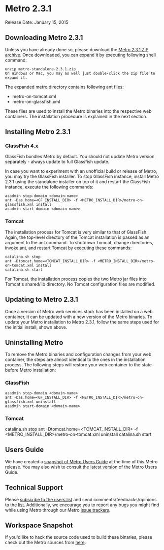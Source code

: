 # Metro 2.3.1

Release Date: January 15, 2015

## Downloading Metro 2.3.1

Unless you have already done so, please download the [Metro 2.3.1 ZIP archive](https://maven.java.net/content/repositories/releases//org/glassfish/metro/metro-standalone/2.3.1/metro-standalone-2.3.1.zip). Once downloaded, you can expand it by executing following shell command:

    unzip metro-standalone-2.3.1.zip
    On Windows or Mac, you may as well just double-click the zip file to expand it.

The expanded metro directory contains following ant files:

* metro-on-tomcat.xml
* metro-on-glassfish.xml

These files are used to install the Metro binaries into the respective web containers. The installation procedure is explained in the next section.

## Installing Metro 2.3.1

### GlassFish 4.x

GlassFish bundles Metro by default. You should not update Metro version separately - always update to full Glassfish update.

In case you want to experiment with an unofficial build or release of Metro, you may try the GlassFish installer. To stop GlassFish instance, install Metro 2.3.1 using the standalone installer on top of it and restart the GlassFish instance, execute the following commands:

    asadmin stop-domain <domain-name>
    ant -Das.home=<GF_INSTALL_DIR> -f <METRO_INSTALL_DIR>/metro-on-glassfish.xml install
    asadmin start-domain <domain-name>
        
### Tomcat

The installation process for Tomcat is very similar to that of GlassFish. Again, the top-level directory of the Tomcat installation is passed as an argument to the ant command. To shutdown Tomcat, change directories, invoke ant, and restart Tomcat by executing these commands:

    catalina.sh stop
    ant -Dtomcat.home=<TOMCAT_INSTALL_DIR> -f <METRO_INSTALL_DIR>/metro-on-tomcat.xml install
    catalina.sh start
        
For Tomcat, the installation process copies the two Metro jar files into Tomcat's shared/lib directory. No Tomcat configuration files are modified.

## Updating to Metro 2.3.1

Once a version of Metro web services stack has been installed on a web container, it can be updated with a new version of the Metro binaries. To update your Metro installation to Metro 2.3.1, follow the same steps used for the initial install, shown above.

## Uninstalling Metro

To remove the Metro binaries and configuration changes from your web container, the steps are almost identical to the ones in the installation process. The following steps will restore your web container to the state before Metro installation:

### GlassFish

    asadmin stop-domain <domain-name>
    ant -Das.home=<GF_INSTALL_DIR> -f <METRO_INSTALL_DIR>/metro-on-glassfish.xml uninstall
    asadmin start-domain <domain-name>
            
### Tomcat

catalina.sh stop
ant -Dtomcat.home=<TOMCAT_INSTALL_DIR> -f <METRO_INSTALL_DIR>/metro-on-tomcat.xml uninstall
catalina.sh start
            
## Users Guide

We have created a [snapshot of Metro Users Guide](https://javaee.github.io/metro/doc/user-guide/user-guide.pdf) at the time of this Metro release. You may also wish to consult [the latest version](https://javaee.github.io/metro/doc/user-guide/user-guide.pdf) of the Metro Users Guide.

## Technical Support

Please [subscribe to the users list](https://javaee.groups.io/g/metro) and send comments/feedbacks/opinions to the [list](https://javaee.groups.io/g/metro). Additionally, we encourage you to report any bugs you might find while using Metro through our Metro [issue trackers](https://javaee.github.io/metro/issues).

## Workspace Snapshot

If you'd like to hack the source code used to build these binaries, please check out the Metro sources from [here](https://javaee.github.io/metro/sources).